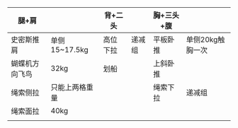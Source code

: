 | 腿+肩          |                | 背+二头  |        | 胸+三头+腹 |                  |
| -------------- | -------------- | -------- | ------ | ---------- | ---------------- |
| 史密斯推肩     | 单侧15~17.5kg  | 高位下拉 | 递减组 | 平板卧推   | 单侧20kg触胸一次 |
| 蝴蝶机方向飞鸟 | 32kg           | 划船     |        | 上斜卧推   |                  |
| 绳索侧拉       | 只能上两格重量 |          |        | 绳索下拉   | 递减组           |
| 绳索面拉       | 40kg           |          |        |            |                  |
|                |                |          |        |            |                  |

